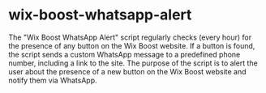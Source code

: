 # wix-boost-whatsapp-alert

The "Wix Boost WhatsApp Alert" script regularly checks (every hour) for the presence of any button on the Wix Boost website. If a button is found, the script sends a custom WhatsApp message to a predefined phone number, including a link to the site. The purpose of the script is to alert the user about the presence of a new button on the Wix Boost website and notify them via WhatsApp.
